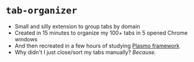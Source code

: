 # `tab-organizer`

- Small and silly extension to group tabs by domain
- Created in 15 minutes to organize my 100+ tabs in 5 opened Chrome windows
- And then recreated in a few hours of studying [Plasmo framework](https://docs.plasmo.com/framework)
- Why didn't I just close/sort my tabs manually? _Because._
